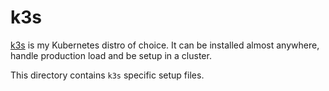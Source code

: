 # k3s

[k3s](https://rancher.com/docs/k3s/latest/en/) is my Kubernetes distro of choice. It can be 
installed almost anywhere, handle production load and be setup in a cluster.

This directory contains `k3s` specific setup files.
